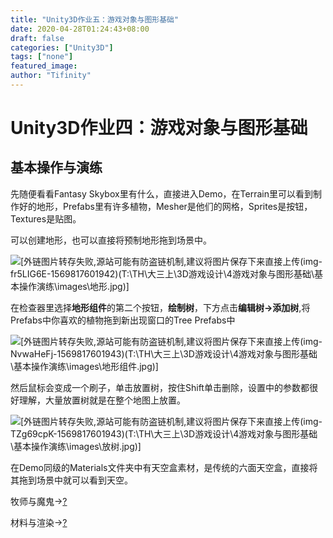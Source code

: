 ```yaml
---
title: "Unity3D作业五：游戏对象与图形基础"
date: 2020-04-28T01:24:43+08:00
draft: false
categories: ["Unity3D"]
tags: ["none"]
featured_image: 
author: "Tifinity"
---
```


# Unity3D作业四：游戏对象与图形基础

## 基本操作与演练

先随便看看Fantasy Skybox里有什么，直接进入Demo，在Terrain里可以看到制作好的地形，Prefabs里有许多植物，Mesher是他们的网格，Sprites是按钮，Textures是贴图。

可以创建地形，也可以直接将预制地形拖到场景中。

![\[外链图片转存失败,源站可能有防盗链机制,建议将图片保存下来直接上传(img-fr5LIG6E-1569817601942)(T:\TH\大三上\3D游戏设计\4游戏对象与图形基础\基本操作演练\images\地形.jpg)\]](https://img-blog.csdnimg.cn/20190930122656559.jpg?x-oss-process=image/watermark,type_ZmFuZ3poZW5naGVpdGk,shadow_10,text_aHR0cHM6Ly9ibG9nLmNzZG4ubmV0L1RpZmluaXR5,size_16,color_FFFFFF,t_70)

在检查器里选择**地形组件**的第二个按钮，**绘制树**，下方点击**编辑树->添加树**,将Prefabs中你喜欢的植物拖到新出现窗口的Tree Prefabs中

![\[外链图片转存失败,源站可能有防盗链机制,建议将图片保存下来直接上传(img-NvwaHeFj-1569817601943)(T:\TH\大三上\3D游戏设计\4游戏对象与图形基础\基本操作演练\images\地形组件.jpg)\]](https://img-blog.csdnimg.cn/20190930122705482.jpg?x-oss-process=image/watermark,type_ZmFuZ3poZW5naGVpdGk,shadow_10,text_aHR0cHM6Ly9ibG9nLmNzZG4ubmV0L1RpZmluaXR5,size_16,color_FFFFFF,t_70)

然后鼠标会变成一个刷子，单击放置树，按住Shift单击删除，设置中的参数都很好理解，大量放置树就是在整个地图上放置。

![\[外链图片转存失败,源站可能有防盗链机制,建议将图片保存下来直接上传(img-TZg69cpK-1569817601943)(T:\TH\大三上\3D游戏设计\4游戏对象与图形基础\基本操作演练\images\放树.jpg)\]](https://img-blog.csdnimg.cn/20190930122715140.jpg?x-oss-process=image/watermark,type_ZmFuZ3poZW5naGVpdGk,shadow_10,text_aHR0cHM6Ly9ibG9nLmNzZG4ubmV0L1RpZmluaXR5,size_16,color_FFFFFF,t_70)

在Demo同级的Materials文件夹中有天空盒素材，是传统的六面天空盒，直接将其拖到场景中就可以看到天空。



牧师与魔鬼->[?](https://blog.csdn.net/Tifinity/article/details/101536957)

材料与渲染->[?](https://blog.csdn.net/Tifinity/article/details/101536556)